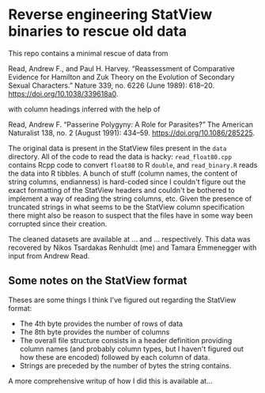 # Reverse engineering StatView binaries to rescue old data

This repo contains a minimal rescue of data from 

Read, Andrew F., and Paul H. Harvey. “Reassessment of Comparative Evidence for Hamilton and Zuk Theory on the Evolution of Secondary Sexual Characters.” Nature 339, no. 6226 (June 1989): 618–20. https://doi.org/10.1038/339618a0.

with column headings inferred with the help of

Read, Andrew F. “Passerine Polygyny: A Role for Parasites?” The American Naturalist 138, no. 2 (August 1991): 434–59. https://doi.org/10.1086/285225.

The original data is present in the StatView files present in the `data` directory. All of the code to read the data is hacky: `read_float80.cpp` contains Rcpp code to convert `float80` to R `double`, and `read_binary.R` reads the data into R tibbles. A bunch of stuff (column names, the content of string columns, endianness) is hard-coded since I couldn't figure out the exact formatting of the StatView headers and couldn't be bothered to implement a way of reading the string columns, etc. Given the presence of truncated strings in what seems to be the StatView column specification there might also be reason to suspect that the files have in some way been corrupted since their creation. 

The cleaned datasets are available at ... and ... respectively. This data was recovered by Nikos Tsardakas Renhuldt (me) and Tamara Emmenegger with input from Andrew Read.

## Some notes on the StatView format

Theses are some things I think I've figured out regarding the StatView format:

* The 4th byte provides the number of rows of data
* The 8th byte provides the number of columns
* The overall file structure consists in a header definition providing column names (and probably column types, but I haven't figured out how these are encoded) followed by each column of data.
* Strings are preceded by the number of bytes the string contains.

A more comprehensive writup of how I did this is available at...

